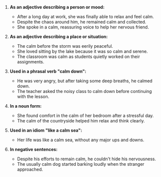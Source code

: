 1. **As an adjective describing a person or mood:**
   - After a long day at work, she was finally able to relax and feel calm.
   - Despite the chaos around him, he remained calm and collected.
   - She spoke in a calm, reassuring voice to help her nervous friend.

2. **As an adjective describing a place or situation:**
   - The calm before the storm was eerily peaceful.
   - She loved sitting by the lake because it was so calm and serene.
   - The classroom was calm as students quietly worked on their assignments.

3. **Used in a phrasal verb "calm down":**
   - He was very angry, but after taking some deep breaths, he calmed down.
   - The teacher asked the noisy class to calm down before continuing with the lesson.

4. **In a noun form:**
   - She found comfort in the calm of her bedroom after a stressful day.
   - The calm of the countryside helped him relax and think clearly.

5. **Used in an idiom "like a calm sea":**
   - Her life was like a calm sea, without any major ups and downs.

6. **In negative sentences:**
   - Despite his efforts to remain calm, he couldn't hide his nervousness.
   - The usually calm dog started barking loudly when the stranger approached.